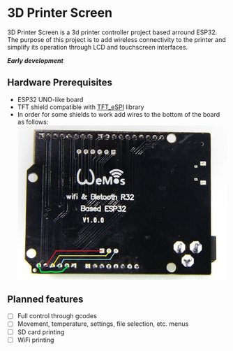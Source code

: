 # 3D Printer Screen
3D Printer Screen is a 3d printer controller project based arround ESP32. The purpose of this project is to add wireless connectivity to the printer and simplify its operation through LCD and touchscreen interfaces.

**_Early development_**

## Hardware Prerequisites
- ESP32 UNO-like board
- TFT shield compatible with [TFT_eSPI](https://github.com/Bodmer/TFT_eSPI) library
- In order for some shields to work add wires to the bottom of the board as follows:
 ![wiring](/images/wiring.jpg)


 
## Planned features
 - [ ] Full control through gcodes
 - [ ] Movement, temperature, settings, file selection, etc. menus
 - [ ] SD card printing
 - [ ] WiFi printing
